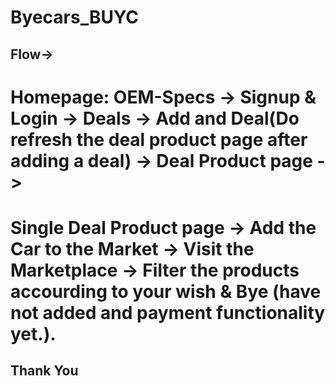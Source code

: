 # Byecars_BUYC

## Flow->

# Homepage: OEM-Specs -> Signup & Login -> Deals -> Add and Deal(Do refresh the deal product page after adding a deal) -> Deal Product page ->
# Single Deal Product page -> Add the Car to the Market -> Visit the Marketplace -> Filter the products accourding to your wish & Bye (have not added and payment functionality yet.). 


## Thank You
